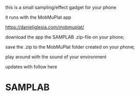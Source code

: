this is a small sampling/effect gadget for your phone

it runs with the MobMuPlat app


https://danieliglesia.com/mobmuplat/


download the app the SAMPLAB .zip-file on your phone;

save the .zip to the MobMuPlat folder created on your phone;

play around with the sound of your environment

updates with follow here

# SAMPLAB
